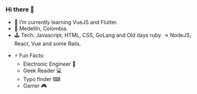 ### Hi there 👋

- 🌱 I’m currently learning VueJS and Flutter.
- 🏡 Medellín, Colombia.
- 🕹 Tech: Javascript, HTML, CSS, GoLang and Old days ruby. -> NodeJS, React, Vue and some Rails.
* ⚡ Fun Facts:
  * Electronic Engineer 🤖
  * Geek Reader :computer: 
  * Typo finder ⌨  
  * Gamer :video_game:


